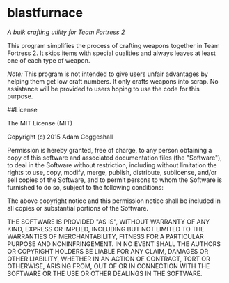 # blastfurnace
*A bulk crafting utility for Team Fortress 2*

This program simplifies the process of crafting weapons together in Team Fortress 2. It skips items with special qualities and
always leaves at least one of each type of weapon.

*Note:* This program is not intended to give users unfair advantages by helping them get low craft numbers. It only crafts
weapons into scrap. No assistance will be provided to users hoping to use the code for this purpose.

##License

The MIT License (MIT)

Copyright (c) 2015 Adam Coggeshall

Permission is hereby granted, free of charge, to any person obtaining a copy of this software and associated documentation files (the "Software"), to deal in the Software without restriction, including without limitation the rights to use, copy, modify, merge, publish, distribute, sublicense, and/or sell copies of the Software, and to permit persons to whom the Software is furnished to do so, subject to the following conditions:

The above copyright notice and this permission notice shall be included in all copies or substantial portions of the Software.

THE SOFTWARE IS PROVIDED "AS IS", WITHOUT WARRANTY OF ANY KIND, EXPRESS OR IMPLIED, INCLUDING BUT NOT LIMITED TO THE WARRANTIES OF MERCHANTABILITY, FITNESS FOR A PARTICULAR PURPOSE AND NONINFRINGEMENT. IN NO EVENT SHALL THE AUTHORS OR COPYRIGHT HOLDERS BE LIABLE FOR ANY CLAIM, DAMAGES OR OTHER LIABILITY, WHETHER IN AN ACTION OF CONTRACT, TORT OR OTHERWISE, ARISING FROM, OUT OF OR IN CONNECTION WITH THE SOFTWARE OR THE USE OR OTHER DEALINGS IN THE SOFTWARE.
